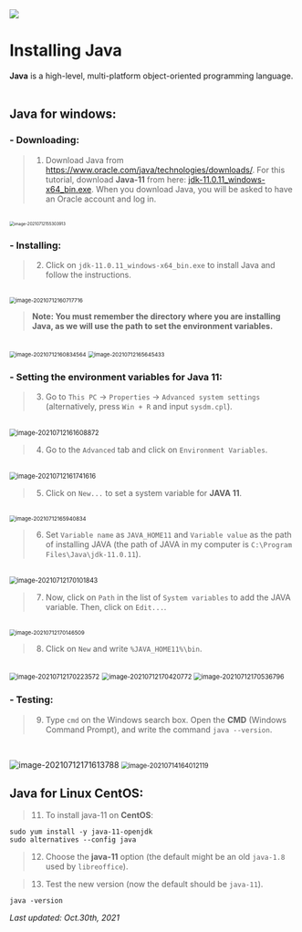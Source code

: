 <img src="https://github.com/mora-lab/mora-lab.github.io/blob/master/picture/MORALAB_Banner.png">

# Installing Java

**Java** is a high-level, multi-platform object-oriented programming language.<br><br>

## Java for windows:

### - Downloading:
> 1. Download Java from https://www.oracle.com/java/technologies/downloads/. For this tutorial, download **Java-11** from here: [jdk-11.0.11_windows-x64_bin.exe](https://www.oracle.com/java/technologies/downloads/#java11-windows). When you download Java, you will be asked to have an Oracle account and log in.
<br>

<img src="../neo4j/images/image-20210712155303913.png" alt="image-20210712155303913" style="zoom:50%;" />

### - Installing:

> 2. Click on `jdk-11.0.11_windows-x64_bin.exe` to install Java and follow the instructions.
<br>

<img src="../neo4j/images/image-20210712160717716.png" alt="image-20210712160717716" style="zoom:67%;" />

> **Note: You must remember the directory where you are installing Java, as we will use the path to set the environment variables.**
<br>

<img src="../neo4j/images/image-20210712160834564.png" alt="image-20210712160834564" style="zoom:67%;" />
<img src="../neo4j/images/image-20210712165645433.png" alt="image-20210712165645433" style="zoom:67%;" />

### - Setting the environment variables for Java 11:

> 3. Go to `This PC` -> `Properties` -> `Advanced system settings` (alternatively, press `Win + R` and input `sysdm.cpl`).
<br>

<img src="../neo4j/images/image-20210712161608872.png" alt="image-20210712161608872" style="zoom:80%;" />

> 4. Go to the `Advanced` tab and click on `Environment Variables`.
<br>

<img src="../neo4j/images/image-20210712161741616.png" alt="image-20210712161741616" style="zoom:80%;" />

> 5. Click on `New...` to set a system variable for **JAVA 11**.
<br>

<img src="../neo4j/images/image-20210712165940834.png" alt="image-20210712165940834" style="zoom:67%;" />

> 6. Set `Variable name` as `JAVA_HOME11` and `Variable value` as the path of installing JAVA (the path of JAVA in my computer is `C:\Program Files\Java\jdk-11.0.11`).
<br>

<img src="../neo4j/images/image-20210712170101843.png" alt="image-20210712170101843" style="zoom:80%;" />

> 7. Now, click on `Path` in the list of `System variables` to add the JAVA variable. Then, click on `Edit...`.
<br>

<img src="../neo4j/images/image-20210712170146509.png" alt="image-20210712170146509" style="zoom:67%;" />

> 8. Click on `New` and write `%JAVA_HOME11%\bin`.
<br>

<img src="../neo4j/images/image-20210712170223572.png" alt="image-20210712170223572" style="zoom:80%;" />
<img src="../neo4j/images/image-20210712170420772.png" alt="image-20210712170420772" style="zoom:80%;" />
<img src="../neo4j/images/image-20210712170536796.png" alt="image-20210712170536796" style="zoom:80%;" />

### - Testing:

> 9. Type `cmd` on the Windows search box. Open the **CMD** (Windows Command Prompt), and write the command `java --version`.
<br>

![image-20210712171613788](../neo4j/images/image-20210712171613788.png)
<img src="../neo4j/images/image-20210714164012119.png" alt="image-20210714164012119" style="zoom:80%;" />

## Java for Linux CentOS:

> 11. To install java-11 on **CentOS**:
```
sudo yum install -y java-11-openjdk
sudo alternatives --config java
```

> 12. Choose the **java-11** option (the default might be an old `java-1.8` used by `libreoffice`).

> 13. Test the new version (now the default should be `java-11`).
```
java -version
```

*Last updated: Oct.30th, 2021*
